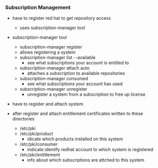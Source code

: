### Subscription Management

* have to register red hat to get repository access
    * uses subscription-manager tool

* subscription-manager tool
    * subscription-manager register
    *    allows registering a system
    * subscription-manager list --available
        * see what subscriptions your account is entitled to
    * subscription-manager attach auto
        * attaches a subscription to available repositories
    * subscription-manager consumed
        * see what subscriptions your account has used
    * subscription-manager unregister
        * unregister a system from a subscription to free up license


* have to register and attach system 
* after register and attach entitlement certificates written to these directories
    * /etc/pki
    * /etc/pki/product
        * idicate which products installed on this system
    * /etc/pki/consumer
        * indicate identify redhat account to which system is registered
    * /etc/pki/entitlement
        * info about which subscriptions are attched to this system

